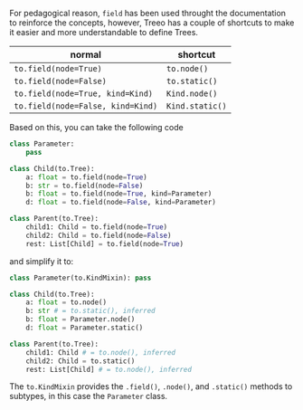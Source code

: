 <!-- ### Sugar 🍬 -->
For pedagogical reason, `field` has been used throught the documentation to reinforce the concepts, however, Treeo has a couple of shortcuts to make it easier and more understandable to define Trees.

| normal                            | shortcut        |
| --------------------------------- | --------------- |
| `to.field(node=True)`             | `to.node()`     |
| `to.field(node=False)`            | `to.static()`   |
| `to.field(node=True, kind=Kind)`  | `Kind.node()`   |
| `to.field(node=False, kind=Kind)` | `Kind.static()` |

Based on this, you can take the following code

```python
class Parameter:
    pass

class Child(to.Tree):
    a: float = to.field(node=True)
    b: str = to.field(node=False)
    b: float = to.field(node=True, kind=Parameter)
    d: float = to.field(node=False, kind=Parameter)

class Parent(to.Tree):
    child1: Child = to.field(node=True)
    child2: Child = to.field(node=False)
    rest: List[Child] = to.field(node=True)
```

and simplify it to:

```python
class Parameter(to.KindMixin): pass

class Child(to.Tree):
    a: float = to.node()
    b: str # = to.static(), inferred
    b: float = Parameter.node()
    d: float = Parameter.static()

class Parent(to.Tree):
    child1: Child # = to.node(), inferred
    child2: Child = to.static()
    rest: List[Child] # = to.node(), inferred
```

The `to.KindMixin` provides the `.field()`, `.node()`, and `.static()` methods to subtypes, in this case the `Parameter` class.
